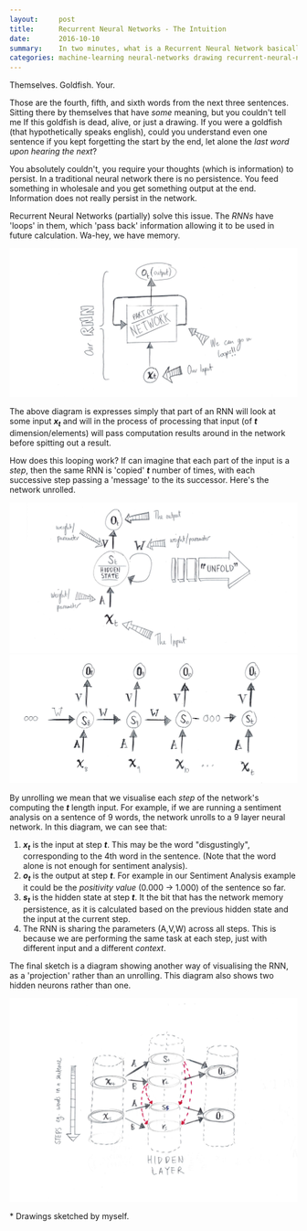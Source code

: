 ```yaml
---
layout:     post
title:      Recurrent Neural Networks - The Intuition
date:       2016-10-10
summary:    In two minutes, what is a Recurrent Neural Network basically doing?
categories: machine-learning neural-networks drawing recurrent-neural-network
---
```


Themselves. Goldfish. Your.

Those are the fourth, fifth, and sixth words from the next three sentences. Sitting there by themselves that have *some* meaning, but you couldn't tell me If this goldfish is dead, alive, or just a drawing. If you were a goldfish (that hypothetically speaks english), could you understand even one sentence if you kept forgetting the start by the end, let alone the *last word upon hearing the next*?

You absolutely couldn't, you require your thoughts (which is information) to persist. In a traditional neural network there is no persistence. You feed something in wholesale and you get something output at the end. Information does not really persist in the network.

Recurrent Neural Networks (partially) solve this issue. The *RNNs* have 'loops' in them, which 'pass back' information allowing it to be used in future calculation. Wa-hey, we have memory.

![recurrent neural network overview](/images/rnn_short/rnn_overview.jpg)

The above diagram is expresses simply that part of an RNN will look at some input ***x<sub>t</sub>*** and will in the process of processing that input (of ***t*** dimension/elements) will pass computation results around in the network before spitting out a result.

How does this looping work? If can imagine that each part of the input is a *step*, then the same RNN is 'copied' ***t*** number of times, with each successive step passing a 'message' to the its successor. Here's the network unrolled.

![unrolled start](/images/rnn_short/unrolled_start.jpg)
![unrolled RNN](/images/rnn_short/unrolled.jpg)

By unrolling we mean that we visualise each *step* of the network's computing the ***t*** length input. For example, if we are running a sentiment analysis on a sentence of 9 words, the network unrolls to a 9 layer neural network. In this diagram, we can see that:

1. ***x<sub>t</sub>*** is the input at step ***t***. This may be the word "disgustingly", corresponding to the 4th word in the sentence. (Note that the word alone is not enough for sentiment analysis).
2. ***o<sub>t</sub>*** is the output at step ***t***. For example in our Sentiment Analysis example it could be the *positivity value* (0.000 -> 1.000) of the sentence so far.
3. ***s<sub>t</sub>*** is the hidden state at step ***t***. It the bit that has the network memory persistence, as it is calculated based on the previous hidden state and the input at the current step.
4. The RNN is sharing the parameters (A,V,W) across all steps. This is because we are performing the same task at each step, just with different input and a different *context*.

The final sketch is a diagram showing another way of visualising the RNN, as a 'projection' rather than an unrolling. This diagram also shows two hidden neurons rather than one.

![projection unroll](/images/rnn_short/projection_unroll.jpg)

\* Drawings sketched by myself.
